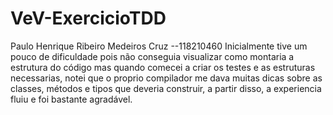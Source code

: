 # VeV-ExercicioTDD
Paulo Henrique Ribeiro Medeiros Cruz
--118210460
Inicialmente tive um pouco de dificuldade pois não conseguia visualizar como montaria a estrutura do código
mas quando comecei a criar os testes e as estruturas necessarias, notei que o proprio compilador me dava muitas dicas sobre as 
classes, métodos e tipos que deveria construir, a partir disso, a experiencia fluiu e foi bastante agradável. 

